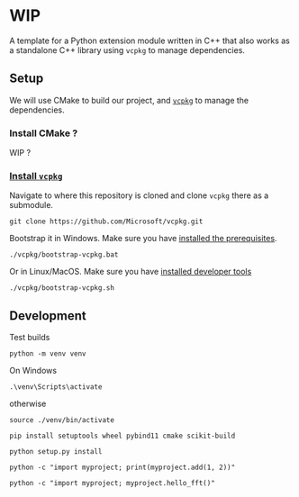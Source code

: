 # WIP
A template for a Python extension module written in C++ that also works as a
standalone C++ library using `vcpkg` to manage dependencies.
## Setup
We will use CMake to build our project, and
[`vcpkg`](https://github.com/microsoft/vcpkg) to manage the dependencies.

### Install CMake ?
WIP ?

### [Install `vcpkg`](https://vcpkg.io/en/getting-started.html)

Navigate to where this repository is cloned and clone `vcpkg` there as a
submodule.
```
git clone https://github.com/Microsoft/vcpkg.git
```

Bootstrap it in Windows. Make sure you have [installed the
prerequisites](https://github.com/microsoft/vcpkg).
```
./vcpkg/bootstrap-vcpkg.bat
```

Or in Linux/MacOS. Make sure you have [installed developer
tools](https://github.com/microsoft/vcpkg)
```
./vcpkg/bootstrap-vcpkg.sh
```

## Development  
Test builds

```
python -m venv venv
```

On Windows
```
.\venv\Scripts\activate
```
otherwise
```
source ./venv/bin/activate
```

```
pip install setuptools wheel pybind11 cmake scikit-build
```

```
python setup.py install
```

```
python -c "import myproject; print(myproject.add(1, 2))"
```

```
python -c "import myproject; myproject.hello_fft()"
```